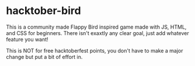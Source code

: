 # hacktober-bird
This is a community made Flappy Bird inspired game made with JS, HTML, and CSS for beginners. There isn't exaxtly any clear goal, just add whatever feature you want!  

This is NOT for free hacktoberfest points, you don't have to make a major change but put a bit of effort in. 
